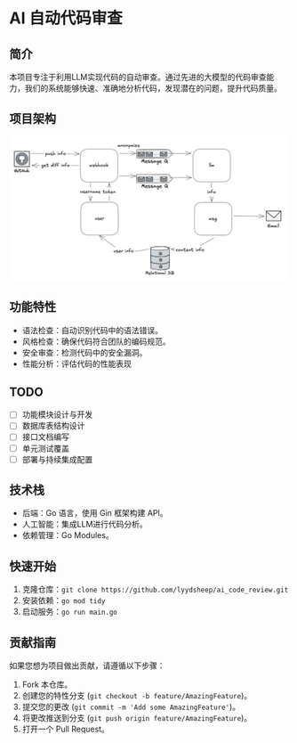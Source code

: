 # AI 自动代码审查

## 简介
本项目专注于利用LLM实现代码的自动审查。通过先进的大模型的代码审查能力，我们的系统能够快速、准确地分析代码，发现潜在的问题，提升代码质量。

## 项目架构
![image.png](https://raw.githubusercontent.com/lyydsheep/pic/main/20250607160400.png)

## 功能特性
- 语法检查：自动识别代码中的语法错误。
- 风格检查：确保代码符合团队的编码规范。
- 安全审查：检测代码中的安全漏洞。
- 性能分析：评估代码的性能表现

## TODO
- [ ] 功能模块设计与开发  
- [ ] 数据库表结构设计  
- [ ] 接口文档编写  
- [ ] 单元测试覆盖  
- [ ] 部署与持续集成配置  
## 技术栈
- 后端：Go 语言，使用 Gin 框架构建 API。
- 人工智能：集成LLM进行代码分析。
- 依赖管理：Go Modules。

## 快速开始
1. 克隆仓库：`git clone https://github.com/lyydsheep/ai_code_review.git`
2. 安装依赖：`go mod tidy`
3. 启动服务：`go run main.go`

## 贡献指南
如果您想为项目做出贡献，请遵循以下步骤：
1. Fork 本仓库。
2. 创建您的特性分支 (`git checkout -b feature/AmazingFeature`)。
3. 提交您的更改 (`git commit -m 'Add some AmazingFeature'`)。
4. 将更改推送到分支 (`git push origin feature/AmazingFeature`)。
5. 打开一个 Pull Request。